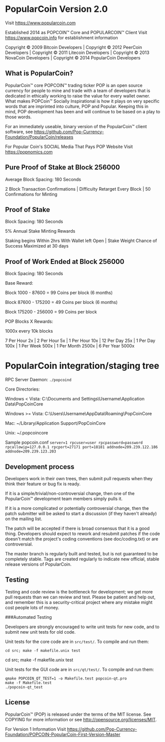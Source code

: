 PopularCoin Version 2.0
================================

Visit https://www.popularcoin.com

Established 2014 as POPCOIN™ Core and POPULARCOIN™ Client 
Visit https://www.popcoin.info for establishment information

Copyright © 2009 Bitcoin Developers | 
Copyright © 2012 PeerCoin Developers | 
Copyright © 2011 Litecoin Developers | 
Copyright © 2013 NovaCoin Developers | 
Copyright © 2014 PopularCoin Developers

What is PopularCoin?
--------------------

PopularCoin™ core POPCOIN™ trading ticker POP is an open source currency for people to mine and trade with a team of developers that is dedicated in ethically working to raise the value for every wallet owner. What makes POPCoin™ Socially Inspirational is how it plays on very specific words that are imprinted into culture, POP and Popular. Keeping this in mind, POP development has been and will continue to be based on a play to those words.

For an immediately useable, binary version of the PopularCoin™ client software, see https://github.com/Pop-Currency-Foundation/PopularCoin/releases

For Popular Coin's SOCIAL Media That Pays POP Website Visit https://popnomics.com

Pure Proof of Stake at Block 256000
-----------------------

Average Block Spacing: 180 Seconds

2 Block Transaction Confirmations | 
Difficulty Retarget Every Block | 
50 Confirmations for Minting

Proof of Stake
-----------------------
Block Spacing: 180 Seconds
 
5% Annual Stake Minting Rewards

Staking begins Within 2hrs With Wallet left Open | 
Stake Weight Chance of Success Maximized at 30 days

Proof of Work Ended at Block 256000
-----------------------

Block Spacing: 180 Seconds

Base Reward:

Block 1000 - 87600 = 99 Coins per block (6 months)

Block 87600 - 175200 = 49 Coins per block (6 months)

Block 175200 - 256000 = 99 Coins per block 

POP Blocks X Rewards:

1000x every 10k blocks

7 Per Hour	2x | 
2 Per Hour	5x | 
1 Per Hour  10x | 
12 Per Day	25x | 
1 Per Day	100x | 
1 Per Week	500x |
1 Per Month	2500x | 
6 Per Year	5000x

PopularCoin integration/staging tree
================================

RPC Server Daemon: `./popcoind`

Core Directories:

Windows < Vista: C:\Documents and Settings\Username\Application Data\PopCoinCore

Windows >= Vista: C:\Users\Username\AppData\Roaming\PopCoinCore

Mac: ~/Library/Application Support/PopCoinCore

Unix: ~/.popcoincore

Sample popcoin.conf
	`server=1
	rpcuser=user
	rpcpassword=password
	rpcallowip=127.0.0.1
	rpcport=27171
	port=18181
	addnode=209.239.122.186
	addnode=209.239.123.203`

Development process
-------------------

Developers work in their own trees, then submit pull requests when they think their feature or bug fix is ready.

If it is a simple/trivial/non-controversial change, then one of the PopularCoin™ development team members simply pulls it.

If it is a more complicated or potentially controversial change, then the patch submitter will be asked to start a discussion (if they haven't already) on the mailing list.

The patch will be accepted if there is broad consensus that it is a good thing. Developers should expect to rework and resubmit patches if the code doesn't match the project's coding conventions (see doc/coding.txt) or are controversial.

The master branch is regularly built and tested, but is not guaranteed to be completely stable. Tags are created regularly to indicate new official, stable release versions of PopularCoin.

Testing
-------

Testing and code review is the bottleneck for development; we get more pull requests than we can review and test. Please be patient and help out, and remember this is a security-critical project where any mistake might cost people lots of money.

###Automated Testing

Developers are strongly encouraged to write unit tests for new code, and to submit new unit tests for old code.

Unit tests for the core code are in `src/test/`. To compile and run them:

    cd src; make -f makefile.unix test

cd src; make -f makefile.unix test

Unit tests for the GUI code are in `src/qt/test/`. To compile and run them:

    qmake POPCOIN_QT_TEST=1 -o Makefile.test popcoin-qt.pro
    make -f Makefile.test
    ./popcoin-qt_test

	
License
-------

PopularCoin™ (POP) is released under the terms of the MIT license. See COPYING for more information or see http://opensource.org/licenses/MIT.

For Version 1 Information Visit https://github.com/Pop-Currency-Foundation/POPCOIN-PopularCoin-First-Version-Master




